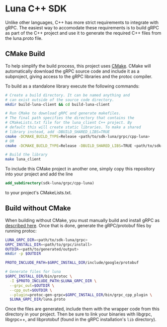 # Luna C++ SDK
Unlike other languages, C++ has more strict requirements to
integrate with gRPC. The easiest way to accomodate these
requirements is to build gRPC as part of the C++ project
and use it to generate the required C++ files from the 
luna.proto file.

## CMake Build
To help simplify the build process, this project uses
[CMake](www.cmake.org). CMake will automatically download
the gRPC source code and include it as a subproject, giving
access to the gRPC libraries and the protoc compiler.

To build as a standalone library execute the following
commands:
```bash
# Create a build directory. It can be named anything and
# can exist outside of the source code directory.
mkdir build-luna-client && cd build-luna-client

# Run CMake to download gRPC and generate makefiles.
# The final path specifies the directory that contains the
# CMakeLists.txt file for the luna_client C++ project. By
# default this will create static libraries. To make a shared
# library instead, add -DBUILD_SHARED_LIBS=TRUE
cmake -DCMAKE_BUILD_TYPE=Release <path/to/sdk-luna/grpc/cpp-luna>
# OR
cmake -DCMAKE_BUILD_TYPE=Release -DBUILD_SHARED_LIBS=TRUE <path/to/sdk-luna/grpc/cpp-luna>

# Build the library
make luna_client
```

To include this CMake project in another one, simply
copy this repository into your project and add the line

```cmake
add_subdirectory(sdk-luna/grpc/cpp-luna)
```

to your project's CMakeLists.txt.

## Build without CMake
When building without CMake, you must manually build and install 
gRPC as [described here](https://grpc.io/docs/quickstart/cpp/).
Once that is done, generate the gRPC/protobuf files by running
protoc:

```bash
LUNA_GRPC_DIR=<path/to/sdk-luna/grpc>
GRPC_INSTALL_DIR=<path/to/grpc/install>
OUTDIR=<path/to/generated/output>
mkdir -p $OUTDIR

PROTO_INCLUDE_PATH=$GRPC_INSTALL_DIR/include/google/protobuf

# Generate files for luna
$GRPC_INSTALL_DIR/bin/protoc \
  -I $PROTO_INCLUDE_PATH:$LUNA_GRPC_DIR \
  --grpc_out=$OUTDIR \
  --cpp_out=$OUTDIR \
  --plugin=protoc-gen-grpc=$GRPC_INSTALL_DIR/bin/grpc_cpp_plugin \
  $LUNA_GRPC_DIR/luna.proto
```

Once the files are generated, include them with the wrapper code
from this directory in your project. Then be sure to link your
binaries with libgrpc, libgrpc++, and libprotobuf (found in
the gRPC installation's `lib` directory).
